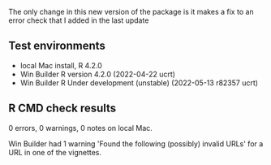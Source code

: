 The only change in this new version of the package is it makes a fix to an error check that I added in the last update

## Test environments
* local Mac install, R 4.2.0
* Win Builder R version 4.2.0 (2022-04-22 ucrt)
* Win Builder R Under development (unstable) (2022-05-13 r82357 ucrt)

## R CMD check results
0 errors, 0 warnings, 0 notes on local Mac.

Win Builder had 1 warning 'Found the following (possibly) invalid URLs' for a URL in one of the vignettes.
